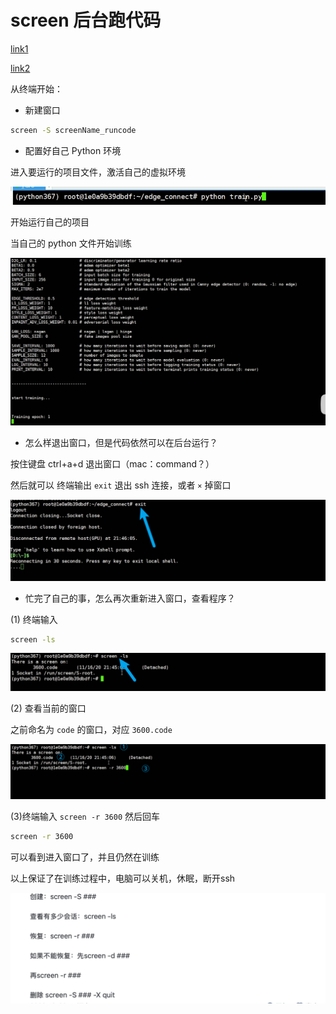# screen 后台跑代码

[link1](https://www.bilibili.com/video/BV1GK4y1j7YV/?spm_id_from=333.999.top_right_bar_window_history.content.click&vd_source=ddd7d236ab3e9b123c4086c415f4939e)

[link2](https://zhuanlan.zhihu.com/p/595025594)

从终端开始：

- 新建窗口

```cmd
screen -S screenName_runcode
```

- 配置好自己 Python 环境

进入要运行的项目文件，激活自己的虚拟环境

![image-20250220220735288](images/image-20250220220735288.png)

开始运行自己的项目

当自己的 python 文件开始训练

![image-20250220221006627](images/image-20250220221006627.png)



- 怎么样退出窗口，但是代码依然可以在后台运行？

按住键盘 ctrl+a+d 退出窗口（mac：command？）

然后就可以 终端输出 `exit` 退出 ssh 连接，或者 `×` 掉窗口

![image-20250220221250284](images/image-20250220221250284.png)



- 忙完了自己的事，怎么再次重新进入窗口，查看程序？

(1) 终端输入

```cmd
screen -ls
```

![image-20250220221412292](images/image-20250220221412292.png)

(2) 查看当前的窗口

之前命名为 `code` 的窗口，对应 `3600.code`

![image-20250220221618450](images/image-20250220221618450.png)

(3)终端输入 `screen -r 3600` 然后回车

```cmd
screen -r 3600
```

可以看到进入窗口了，并且仍然在训练

以上保证了在训练过程中，电脑可以关机，休眠，断开ssh

![image-20250220222259448](images/image-20250220222259448.png)

